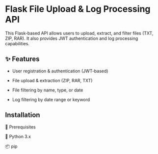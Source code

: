 # Flask File Upload & Log Processing API

This Flask-based API allows users to upload, extract, and filter files (TXT, ZIP, RAR). It also provides JWT authentication and log processing capabilities.

## ✨ Features

- User registration & authentication (JWT-based)

- File upload & extraction (ZIP, RAR, TXT)

- File filtering by name, type, or date

- Log filtering by date range or keyword

## Installation

📌 Prerequisites

🐍 Python 3.x

📦 pip
